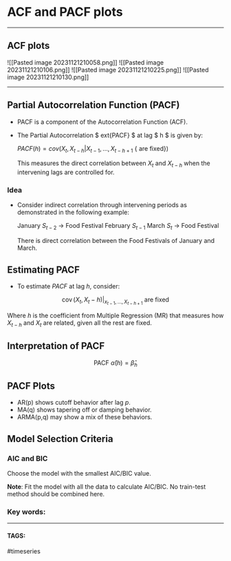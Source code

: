 # ACF and PACF plots



---
## ACF plots

![[Pasted image 20231121210058.png]]
![[Pasted image 20231121210106.png]]
![[Pasted image 20231121210225.png]]
![[Pasted image 20231121210130.png]]


---
## Partial Autocorrelation Function (PACF)

- PACF is a component of the Autocorrelation Function (ACF).
- The Partial Autocorrelation $ 	ext{PACF} $ at lag $ h $ is given by:

  ${PACF}(h) = cov(X_t, X_{t-h} | X_{t-1}, \ldots, X_{t-h+1}$ { are fixed}) 

  This measures the direct correlation between $X_t$ and $X_{t-h}$ when the intervening lags are controlled for.

### Idea

- Consider indirect correlation through intervening periods as demonstrated in the following example:

  January $S_{t-2}$ → Food Festival
  February $S_{t-1}$
  March $S_t$ → Food Festival

  There is direct correlation between the Food Festivals of January and March.

## Estimating PACF

- To estimate ${PACF}$ at lag $h$, consider:

$$
\left.\operatorname{cov}\left(X_t, X_t-h\right)\right|_{x_{t-1}, \ldots, X_{t-h+1}} \text { are fixed }
$$

  Where $h$ is the coefficient from Multiple Regression (MR) that measures how $X_{t-h}$ and $X_t$ are related, given all the rest are fixed.


## Interpretation of PACF

$$
\text { PACF } \hat{\alpha}(h)=\hat{\beta}_h
$$

## PACF Plots

- AR(p) shows cutoff behavior after lag $p$.
- MA(q) shows tapering off or damping behavior.
- ARMA(p,q) may show a mix of these behaviors.

## Model Selection Criteria

### AIC and BIC

Choose the model with the smallest AIC/BIC value.

**Note**: Fit the model with all the data to calculate AIC/BIC. No train-test method should be combined here.

### Key words:

---
#### TAGS:
#timeseries 